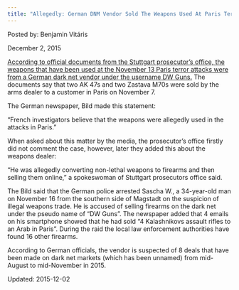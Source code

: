 ```yaml
---
title: "Allegedly: German DNM Vendor Sold The Weapons Used At Paris Terror Attacks"
---
```


Posted by: Benjamin Vitáris 

<span>December 2, 2015</span>

<p><a href="http://www.rappler.com/world/regions/europe/114202-weapons-paris-attacks-bought-german-dealer">According to official documents from the Stuttgart prosecutor’s office, the weapons that have been used at the November 13 Paris terror attacks were from a German dark net vendor under the username DW Guns.</a> The documents say that two AK 47s and two Zastava M70s were sold by the arms dealer to a customer in Paris on November 7.</p>
<p>The German newspaper, Bild made this statement:</p>
<p>&#8220;French investigators believe that the weapons were allegedly used in the attacks in Paris.&#8221;</p>
<p>When asked about this matter by the media, the prosecutor’s office firstly did not comment the case, however, later they added this about the weapons dealer:</p>
<p>&#8220;He was allegedly converting non-lethal weapons to firearms and then selling them online,&#8221; a spokeswoman of Stuttgart prosecutors office said.</p>
<p>The Bild said that the German police arrested Sascha W., a 34-year-old man on November 16 from the southern side of Magstadt on the suspicion of illegal weapons trade. He is accused of selling firearms on the dark net under the pseudo name of “DW Guns”. The newspaper added that 4 emails on his smartphone showed that he had sold &#8220;4 Kalashnikovs assault rifles to an Arab in Paris&#8221;. During the raid the local law enforcement authorities have found 16 other firearms.</p>
<p>According to German officials, the vendor is suspected of 8 deals that have been made on dark net markets (which has been unnamed) from mid-August to mid-November in 2015.</p>

Updated: 2015-12-02

